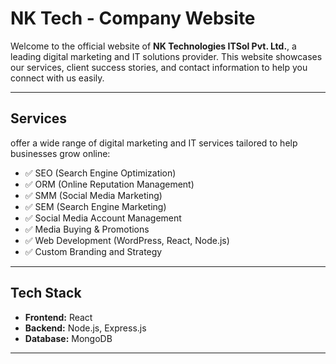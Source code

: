 # NK Tech - Company Website

Welcome to the official website of **NK Technologies ITSol Pvt. Ltd.**, a leading digital marketing and IT solutions provider. This website showcases our services, client success stories, and contact information to help you connect with us easily.

---

##  Services

 offer a wide range of digital marketing and IT services tailored to help businesses grow online:

- ✅ SEO (Search Engine Optimization)
- ✅ ORM (Online Reputation Management)
- ✅ SMM (Social Media Marketing)
- ✅ SEM (Search Engine Marketing)
- ✅ Social Media Account Management
- ✅ Media Buying & Promotions
- ✅ Web Development (WordPress, React, Node.js)
- ✅ Custom Branding and Strategy

---

##  Tech Stack

- **Frontend:**  React
- **Backend:** Node.js, Express.js 
- **Database:** MongoDB 

---


